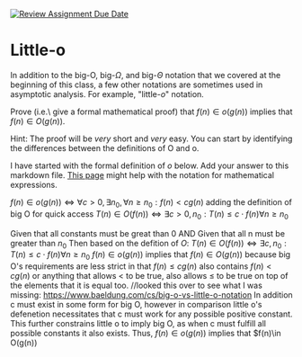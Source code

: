 [![Review Assignment Due Date](https://classroom.github.com/assets/deadline-readme-button-24ddc0f5d75046c5622901739e7c5dd533143b0c8e959d652212380cedb1ea36.svg)](https://classroom.github.com/a/wM4-KOzy)
# Little-o

In addition to the big-O, big-$\Omega$, and big-$\Theta$ notation that
we covered at the beginning of this class, a few other notations are sometimes
used in asymptotic analysis.  For example, "little-$o$" notation.

Prove (i.e.\ give a formal mathematical proof) that $f(n)\in o(g(n))$ implies
that $f(n)\in O(g(n))$.

Hint: The proof will be *very* short and *very* easy. You can start by
identifying the differences between the definitions of O and o.

I have started with the formal definition of $o$ below. Add your answer to this
markdown file. [This
page](https://docs.github.com/en/get-started/writing-on-github/working-with-advanced-formatting/writing-mathematical-expressions)
might help with the notation for mathematical expressions.

$f(n)\in o(g(n)) \iff \forall c>0, \exists n_0, \forall n\ge n_0: f(n) < c g(n)$
adding the definition of big O for quick access
$T(n) \in O(f(n)) \iff \exists c>0, n_0: T(n) \leq c \cdot f(n) \forall n \geq n_0$


Given that all constants must be great than 0 AND
Given that all n must be greater than $n_0$
Then based on the defition of $O$: $T(n) \in O(f(n)) \iff \exists c, n_0: T(n) \leq c \cdot f(n) \forall n \geq n_0$
$f(n)\in o(g(n))$ implies that $f(n)\in O(g(n))$ because 
big O's requirements are less strict in that $f(n) \le c g(n)$ also contains $f(n) < c g(n)$
or anything that allows < to be true, also allows $\le$ to be true on top of the elements that it is equal too.
//looked this over to see what I was missing: https://www.baeldung.com/cs/big-o-vs-little-o-notation
In addition c must exist in some form for big O, however in comparison little o's defenetion necessitates that c must work for any possible positive constant.
This further constrains little o to imply big O, as when c must fulfill all possible constants it also exists.
Thus, $f(n)\in o(g(n))$ implies that $f(n)\in O(g(n)) 
